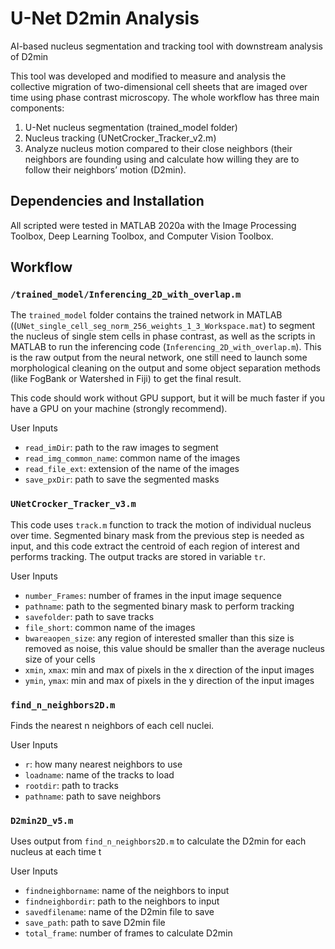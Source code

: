 # U-Net D2min Analysis

AI-based nucleus segmentation and tracking tool with downstream analysis of D2min

This tool was developed and modified to measure and analysis the collective migration of two-dimensional cell sheets that are imaged over time using phase contrast microscopy. The whole workflow has three main components: 

1. U-Net nucleus segmentation (trained_model folder) 
2. Nucleus tracking (UNetCrocker_Tracker_v2.m)
3. Analyze nucleus motion compared to their close neighbors (their neighbors are founding using and calculate how willing they are to follow their neighbors’ motion (D2min). 

## Dependencies and Installation
All scripted were tested in MATLAB 2020a with the Image Processing Toolbox, Deep Learning Toolbox, and Computer Vision Toolbox.

## Workflow

### `/trained_model/Inferencing_2D_with_overlap.m`
The `trained_model` folder contains the trained network in MATLAB ((`UNet_single_cell_seg_norm_256_weights_1_3_Workspace.mat`) to segment the nucleus of single stem cells in phase contrast, as well as the scripts in MATLAB to run the inferencing code (`Inferencing_2D_with_overlap.m`). This is the raw output from the neural network, one still need to launch some morphological cleaning on the output and some object separation methods (like FogBank or Watershed in Fiji) to get the final result.

This code should work without GPU support, but it will be much faster if you have a GPU on your machine (strongly recommend).

User Inputs
- `read_imDir`: path to the raw images to segment
- `read_img_common_name`: common name of the images
- `read_file_ext`: extension of the name of the images
- `save_pxDir`: path to save the segmented masks

### `UNetCrocker_Tracker_v3.m`
This code uses `track.m` function to track the motion of individual nucleus over time. Segmented binary mask from the previous step is needed as input, and this code extract the centroid of each region of interest and performs tracking. The output tracks are stored in variable `tr`.

User Inputs
- `number_Frames`: number of frames in the input image sequence
- `pathname`: path to the segmented binary mask to perform tracking
- `savefolder`: path to save tracks
- `file_short`: common name of the images
- `bwareaopen_size`: any region of interested smaller than this size is removed as noise, this value should be smaller than the average nucleus size of your cells
- `xmin`, `xmax`: min and max of pixels in the x direction of the input images
- `ymin`, `ymax`: min and max of pixels in the y direction of the input images

### `find_n_neighbors2D.m`
Finds the nearest n neighbors of each cell nuclei. 

User Inputs
- `r`: how many nearest neighbors to use
- `loadname`: name of the tracks to load 
- `rootdir`: path to tracks
- `pathname`: path to save neighbors

### `D2min2D_v5.m`
Uses output from `find_n_neighbors2D.m` to calculate the D2min for each nucleus at each time t

User Inputs
- `findneighborname`: name of the neighbors to input
- `findneighbordir`: path to the neighbors to input
- `savedfilename`: name of the D2min file to save
- `save_path`: path to save D2min file
- `total_frame`: number of frames to calculate D2min
